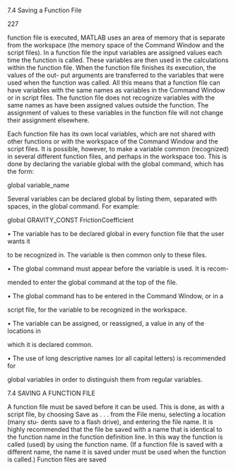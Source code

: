 7.4 Saving a Function File

227

function  file  is  executed,  MATLAB  uses  an  area  of  memory  that  is  separate
from the workspace (the memory space of the Command Window and the script
files).  In  a  function  file  the  input  variables  are  assigned  values  each  time  the
function is called. These variables are then used in the calculations within the
function file. When the function file finishes its execution, the values of the out-
put arguments are transferred to the variables that were used when the function
was called. All this means that a function file can have variables with the same
names as variables in the Command Window or in script files. The function file
does not recognize variables with the same names as have been assigned values
outside the function. The assignment of values to these variables in the function
file will not change their assignment elsewhere.

Each  function  file  has  its  own  local  variables,  which  are  not  shared  with
other functions or with the workspace of the Command Window and the script
files. It is possible, however, to make a variable common (recognized) in several
different  function  files,  and  perhaps  in  the  workspace  too.  This  is  done  by
declaring the variable global with the global command, which has the form:

global variable_name

Several variables can be declared global by listing them, separated with spaces,
in the global command. For example:

global GRAVITY_CONST FrictionCoefficient

• The variable has to be declared global in every function file that the user wants it

to be recognized in. The variable is then common only to these files.

• The  global  command  must  appear  before  the  variable  is  used.  It  is  recom-

mended to enter the global command at the top of the file.

• The  global  command  has  to  be  entered  in  the  Command  Window,  or  in  a

script file, for the variable to be recognized in the workspace.

• The variable can be assigned, or reassigned, a value in any of the locations in

which it is declared common.

• The  use  of  long  descriptive  names  (or  all  capital  letters)  is  recommended  for

global variables in order to distinguish them from regular variables.

7.4 SAVING A FUNCTION FILE

A function file must be saved before it can be used. This is done, as with a script
file, by choosing Save as . . . from the File menu, selecting a location (many stu-
dents save to a flash drive), and entering the file name. It is highly recommended
that the file be saved with a name that is identical to the function name in the
function  definition  line.  In  this  way  the  function  is  called  (used)  by  using  the
function name. (If a function file is saved with a different name, the name it is
saved under must be used when the function is called.) Function files are saved

